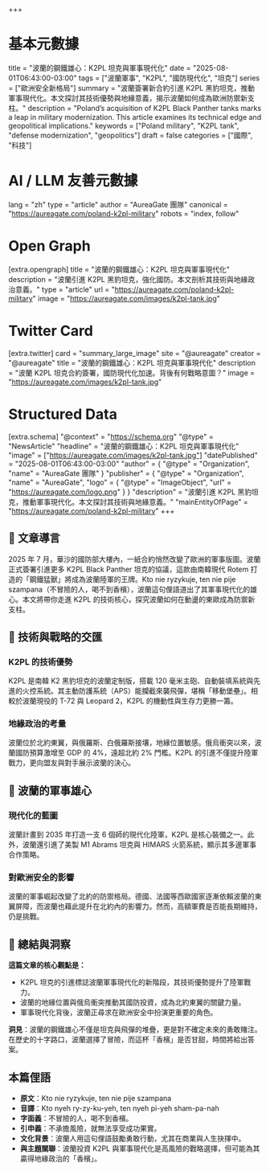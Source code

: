 +++
# 基本元數據
title = "波蘭的鋼鐵雄心：K2PL 坦克與軍事現代化"
date = "2025-08-01T06:43:00-03:00"
tags = ["波蘭軍事", "K2PL", "國防現代化", "坦克"]
series = ["歐洲安全新格局"]
summary = "波蘭簽署新合約引進 K2PL 黑豹坦克，推動軍事現代化。本文探討其技術優勢與地緣意義，揭示波蘭如何成為歐洲防禦新支柱。"
description = "Poland’s acquisition of K2PL Black Panther tanks marks a leap in military modernization. This article examines its technical edge and geopolitical implications."
keywords = ["Poland military", "K2PL tank", "defense modernization", "geopolitics"]
draft = false
categories = ["國際", "科技"]

# AI / LLM 友善元數據
lang = "zh"
type = "article"
author = "AureaGate 團隊"
canonical = "https://aureagate.com/poland-k2pl-military"
robots = "index, follow"

# Open Graph
[extra.opengraph]
title = "波蘭的鋼鐵雄心：K2PL 坦克與軍事現代化"
description = "波蘭引進 K2PL 黑豹坦克，強化國防。本文剖析其技術與地緣政治意義。"
type = "article"
url = "https://aureagate.com/poland-k2pl-military"
image = "https://aureagate.com/images/k2pl-tank.jpg"

# Twitter Card
[extra.twitter]
card = "summary_large_image"
site = "@aureagate"
creator = "@aureagate"
title = "波蘭的鋼鐵雄心：K2PL 坦克與軍事現代化"
description = "波蘭 K2PL 坦克合約簽署，國防現代化加速。背後有何戰略意圖？"
image = "https://aureagate.com/images/k2pl-tank.jpg"

# Structured Data
[extra.schema]
"@context" = "https://schema.org"
"@type" = "NewsArticle"
"headline" = "波蘭的鋼鐵雄心：K2PL 坦克與軍事現代化"
"image" = ["https://aureagate.com/images/k2pl-tank.jpg"]
"datePublished" = "2025-08-01T06:43:00-03:00"
"author" = { "@type" = "Organization", "name" = "AureaGate 團隊" }
"publisher" = { "@type" = "Organization", "name" = "AureaGate", "logo" = { "@type" = "ImageObject", "url" = "https://aureagate.com/logo.png" } }
"description" = "波蘭引進 K2PL 黑豹坦克，推動軍事現代化。本文探討其技術與地緣意義。"
"mainEntityOfPage" = "https://aureagate.com/poland-k2pl-military"
+++


## 🧭 文章導言

2025 年 7 月，華沙的國防部大樓內，一紙合約悄然改變了歐洲的軍事版圖。波蘭正式簽署引進更多 K2PL Black Panther 坦克的協議，這款由南韓現代 Rotem 打造的「鋼鐵猛獸」將成為波蘭陸軍的王牌。Kto nie ryzykuje, ten nie pije szampana（不冒險的人，喝不到香檳），波蘭這句俚語道出了其軍事現代化的雄心。本文將帶你走進 K2PL 的技術核心，探究波蘭如何在動盪的東歐成為防禦新支柱。[](https://www.bankier.pl/wiadomosc/Statystyki-pokazuja-ze-prezydent-Trump-mogl-zostac-oklamany-w-sprawie-cel-Najgorsze-ze-wciaz-moze-w-to-klamstwo-wierzyc-8926655.html)

## 📌 技術與戰略的交匯

### K2PL 的技術優勢

K2PL 是南韓 K2 黑豹坦克的波蘭定制版，搭載 120 毫米主砲、自動裝填系統與先進的火控系統。其主動防護系統（APS）能攔截來襲飛彈，堪稱「移動堡壘」。相較於波蘭現役的 T-72 與 Leopard 2，K2PL 的機動性與生存力更勝一籌。[](https://next.gazeta.pl/next/7%2C151003%2C31825851%2Ctrump-ma-w-garsci-caly-swiat-i-moze-zburzyc-wszystko-co-znamy.html)

### 地緣政治的考量

波蘭位於北約東翼，與俄羅斯、白俄羅斯接壤，地緣位置敏感。俄烏衝突以來，波蘭國防預算激增至 GDP 的 4%，遠超北約 2% 門檻。K2PL 的引進不僅提升陸軍戰力，更向盟友與對手展示波蘭的決心。[](https://www.bankier.pl/wiadomosc/Statystyki-pokazuja-ze-prezydent-Trump-mogl-zostac-oklamany-w-sprawie-cel-Najgorsze-ze-wciaz-moze-w-to-klamstwo-wierzyc-8926655.html)

## 📌 波蘭的軍事雄心

### 現代化的藍圖

波蘭計畫到 2035 年打造一支 6 個師的現代化陸軍，K2PL 是核心裝備之一。此外，波蘭還引進了美製 M1 Abrams 坦克與 HIMARS 火箭系統，顯示其多邊軍事合作策略。[](https://next.gazeta.pl/next/7%2C151003%2C31825851%2Ctrump-ma-w-garsci-caly-swiat-i-moze-zburzyc-wszystko-co-znamy.html)

### 對歐洲安全的影響

波蘭的軍事崛起改變了北約的防禦格局。德國、法國等西歐國家逐漸依賴波蘭的東翼屏障，而波蘭也藉此提升在北約內的影響力。然而，高額軍費是否能長期維持，仍是挑戰。

## 💬 總結與洞察

**這篇文章的核心觀點是：**

- K2PL 坦克的引進標誌波蘭軍事現代化的新階段，其技術優勢提升了陸軍戰力。
- 波蘭的地緣位置與俄烏衝突推動其國防投資，成為北約東翼的關鍵力量。
- 軍事現代化背後，波蘭正尋求在歐洲安全中扮演更重要的角色。

**洞見**：波蘭的鋼鐵雄心不僅是坦克與飛彈的堆疊，更是對不確定未來的勇敢賭注。在歷史的十字路口，波蘭選擇了冒險，而這杯「香檳」是否甘甜，時間將給出答案。

## 本篇俚語

- **原文**：Kto nie ryzykuje, ten nie pije szampana  
- **音譯**：Kto nyeh ry-zy-ku-yeh, ten nyeh pi-yeh sham-pa-nah  
- **字面義**：不冒險的人，喝不到香檳。  
- **引申義**：不承擔風險，就無法享受成功果實。  
- **文化背景**：波蘭人用這句俚語鼓勵勇敢行動，尤其在商業與人生抉擇中。  
- **與主題關聯**：波蘭投資 K2PL 與軍事現代化是高風險的戰略選擇，但可能為其贏得地緣政治的「香檳」。